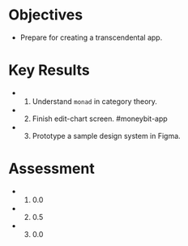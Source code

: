 # Objectives

- Prepare for creating a transcendental app.

# Key Results

- 1. Understand `monad` in category theory.
- 2. Finish edit-chart screen. #moneybit-app
- 3. Prototype a sample design system in Figma.

# Assessment

- 1. 0.0
- 2. 0.5
- 3. 0.0
